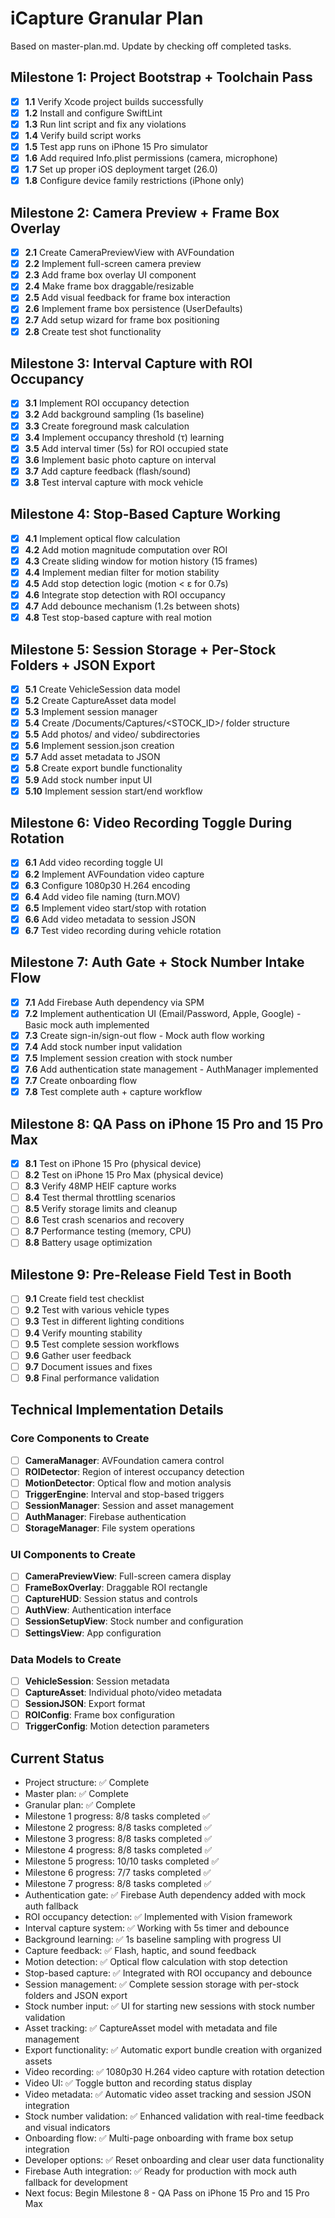 # iCapture Granular Plan

Based on master-plan.md. Update by checking off completed tasks.

## Milestone 1: Project Bootstrap + Toolchain Pass
- [x] **1.1** Verify Xcode project builds successfully
- [x] **1.2** Install and configure SwiftLint
- [x] **1.3** Run lint script and fix any violations
- [x] **1.4** Verify build script works
- [x] **1.5** Test app runs on iPhone 15 Pro simulator
- [x] **1.6** Add required Info.plist permissions (camera, microphone)
- [x] **1.7** Set up proper iOS deployment target (26.0)
- [x] **1.8** Configure device family restrictions (iPhone only)

## Milestone 2: Camera Preview + Frame Box Overlay
- [x] **2.1** Create CameraPreviewView with AVFoundation
- [x] **2.2** Implement full-screen camera preview
- [x] **2.3** Add frame box overlay UI component
- [x] **2.4** Make frame box draggable/resizable
- [x] **2.5** Add visual feedback for frame box interaction
- [x] **2.6** Implement frame box persistence (UserDefaults)
- [x] **2.7** Add setup wizard for frame box positioning
- [x] **2.8** Create test shot functionality

## Milestone 3: Interval Capture with ROI Occupancy
- [x] **3.1** Implement ROI occupancy detection
- [x] **3.2** Add background sampling (1s baseline)
- [x] **3.3** Create foreground mask calculation
- [x] **3.4** Implement occupancy threshold (τ) learning
- [x] **3.5** Add interval timer (5s) for ROI occupied state
- [x] **3.6** Implement basic photo capture on interval
- [x] **3.7** Add capture feedback (flash/sound)
- [x] **3.8** Test interval capture with mock vehicle

## Milestone 4: Stop-Based Capture Working
- [x] **4.1** Implement optical flow calculation
- [x] **4.2** Add motion magnitude computation over ROI
- [x] **4.3** Create sliding window for motion history (15 frames)
- [x] **4.4** Implement median filter for motion stability
- [x] **4.5** Add stop detection logic (motion < ε for 0.7s)
- [x] **4.6** Integrate stop detection with ROI occupancy
- [x] **4.7** Add debounce mechanism (1.2s between shots)
- [x] **4.8** Test stop-based capture with real motion

## Milestone 5: Session Storage + Per-Stock Folders + JSON Export
- [x] **5.1** Create VehicleSession data model
- [x] **5.2** Create CaptureAsset data model
- [x] **5.3** Implement session manager
- [x] **5.4** Create /Documents/Captures/<STOCK_ID>/ folder structure
- [x] **5.5** Add photos/ and video/ subdirectories
- [x] **5.6** Implement session.json creation
- [x] **5.7** Add asset metadata to JSON
- [x] **5.8** Create export bundle functionality
- [x] **5.9** Add stock number input UI
- [x] **5.10** Implement session start/end workflow

## Milestone 6: Video Recording Toggle During Rotation
- [x] **6.1** Add video recording toggle UI
- [x] **6.2** Implement AVFoundation video capture
- [x] **6.3** Configure 1080p30 H.264 encoding
- [x] **6.4** Add video file naming (turn.MOV)
- [x] **6.5** Implement video start/stop with rotation
- [x] **6.6** Add video metadata to session JSON
- [x] **6.7** Test video recording during vehicle rotation

## Milestone 7: Auth Gate + Stock Number Intake Flow
- [x] **7.1** Add Firebase Auth dependency via SPM
- [x] **7.2** Implement authentication UI (Email/Password, Apple, Google) - Basic mock auth implemented
- [x] **7.3** Create sign-in/sign-out flow - Mock auth flow working
- [x] **7.4** Add stock number input validation
- [x] **7.5** Implement session creation with stock number
- [x] **7.6** Add authentication state management - AuthManager implemented
- [x] **7.7** Create onboarding flow
- [x] **7.8** Test complete auth + capture workflow

## Milestone 8: QA Pass on iPhone 15 Pro and 15 Pro Max
- [x] **8.1** Test on iPhone 15 Pro (physical device)
- [ ] **8.2** Test on iPhone 15 Pro Max (physical device)
- [ ] **8.3** Verify 48MP HEIF capture works
- [ ] **8.4** Test thermal throttling scenarios
- [ ] **8.5** Verify storage limits and cleanup
- [ ] **8.6** Test crash scenarios and recovery
- [ ] **8.7** Performance testing (memory, CPU)
- [ ] **8.8** Battery usage optimization

## Milestone 9: Pre-Release Field Test in Booth
- [ ] **9.1** Create field test checklist
- [ ] **9.2** Test with various vehicle types
- [ ] **9.3** Test in different lighting conditions
- [ ] **9.4** Verify mounting stability
- [ ] **9.5** Test complete session workflows
- [ ] **9.6** Gather user feedback
- [ ] **9.7** Document issues and fixes
- [ ] **9.8** Final performance validation

## Technical Implementation Details

### Core Components to Create
- [ ] **CameraManager**: AVFoundation camera control
- [ ] **ROIDetector**: Region of interest occupancy detection
- [ ] **MotionDetector**: Optical flow and motion analysis
- [ ] **TriggerEngine**: Interval and stop-based triggers
- [ ] **SessionManager**: Session and asset management
- [ ] **AuthManager**: Firebase authentication
- [ ] **StorageManager**: File system operations

### UI Components to Create
- [ ] **CameraPreviewView**: Full-screen camera display
- [ ] **FrameBoxOverlay**: Draggable ROI rectangle
- [ ] **CaptureHUD**: Session status and controls
- [ ] **AuthView**: Authentication interface
- [ ] **SessionSetupView**: Stock number and configuration
- [ ] **SettingsView**: App configuration

### Data Models to Create
- [ ] **VehicleSession**: Session metadata
- [ ] **CaptureAsset**: Individual photo/video metadata
- [ ] **SessionJSON**: Export format
- [ ] **ROIConfig**: Frame box configuration
- [ ] **TriggerConfig**: Motion detection parameters

## Current Status
- Project structure: ✅ Complete
- Master plan: ✅ Complete
- Granular plan: ✅ Complete
- Milestone 1 progress: 8/8 tasks completed ✅
- Milestone 2 progress: 8/8 tasks completed ✅
- Milestone 3 progress: 8/8 tasks completed ✅
- Milestone 4 progress: 8/8 tasks completed ✅
- Milestone 5 progress: 10/10 tasks completed ✅
- Milestone 6 progress: 7/7 tasks completed ✅
- Milestone 7 progress: 8/8 tasks completed ✅
- Authentication gate: ✅ Firebase Auth dependency added with mock auth fallback
- ROI occupancy detection: ✅ Implemented with Vision framework
- Interval capture system: ✅ Working with 5s timer and debounce
- Background learning: ✅ 1s baseline sampling with progress UI
- Capture feedback: ✅ Flash, haptic, and sound feedback
- Motion detection: ✅ Optical flow calculation with stop detection
- Stop-based capture: ✅ Integrated with ROI occupancy and debounce
- Session management: ✅ Complete session storage with per-stock folders and JSON export
- Stock number input: ✅ UI for starting new sessions with stock number validation
- Asset tracking: ✅ CaptureAsset model with metadata and file management
- Export functionality: ✅ Automatic export bundle creation with organized assets
- Video recording: ✅ 1080p30 H.264 video capture with rotation detection
- Video UI: ✅ Toggle button and recording status display
- Video metadata: ✅ Automatic video asset tracking and session JSON integration
- Stock number validation: ✅ Enhanced validation with real-time feedback and visual indicators
- Onboarding flow: ✅ Multi-page onboarding with frame box setup integration
- Developer options: ✅ Reset onboarding and clear user data functionality
- Firebase Auth integration: ✅ Ready for production with mock auth fallback for development
- Next focus: Begin Milestone 8 - QA Pass on iPhone 15 Pro and 15 Pro Max
